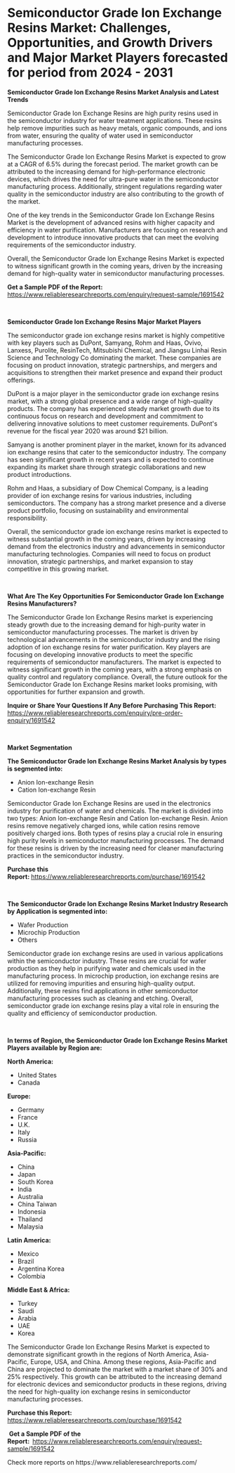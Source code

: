<p><h1>Semiconductor Grade Ion Exchange Resins Market: Challenges, Opportunities, and Growth Drivers and Major Market Players forecasted for period from 2024 - 2031</h1></p><p><strong>Semiconductor Grade Ion Exchange Resins Market Analysis and Latest Trends</strong></p>
<p><p>Semiconductor Grade Ion Exchange Resins are high purity resins used in the semiconductor industry for water treatment applications. These resins help remove impurities such as heavy metals, organic compounds, and ions from water, ensuring the quality of water used in semiconductor manufacturing processes.</p><p>The Semiconductor Grade Ion Exchange Resins Market is expected to grow at a CAGR of 6.5% during the forecast period. The market growth can be attributed to the increasing demand for high-performance electronic devices, which drives the need for ultra-pure water in the semiconductor manufacturing process. Additionally, stringent regulations regarding water quality in the semiconductor industry are also contributing to the growth of the market.</p><p>One of the key trends in the Semiconductor Grade Ion Exchange Resins Market is the development of advanced resins with higher capacity and efficiency in water purification. Manufacturers are focusing on research and development to introduce innovative products that can meet the evolving requirements of the semiconductor industry.</p><p>Overall, the Semiconductor Grade Ion Exchange Resins Market is expected to witness significant growth in the coming years, driven by the increasing demand for high-quality water in semiconductor manufacturing processes.</p></p>
<p><strong>Get a Sample PDF of the Report:&nbsp;</strong> <a href="https://www.reliableresearchreports.com/enquiry/request-sample/1691542">https://www.reliableresearchreports.com/enquiry/request-sample/1691542</a></p>
<p>&nbsp;</p>
<p><strong>Semiconductor Grade Ion Exchange Resins Major Market Players</strong></p>
<p><p>The semiconductor grade ion exchange resins market is highly competitive with key players such as DuPont, Samyang, Rohm and Haas, Ovivo, Lanxess, Purolite, ResinTech, Mitsubishi Chemical, and Jiangsu Linhai Resin Science and Technology Co dominating the market. These companies are focusing on product innovation, strategic partnerships, and mergers and acquisitions to strengthen their market presence and expand their product offerings.</p><p>DuPont is a major player in the semiconductor grade ion exchange resins market, with a strong global presence and a wide range of high-quality products. The company has experienced steady market growth due to its continuous focus on research and development and commitment to delivering innovative solutions to meet customer requirements. DuPont's revenue for the fiscal year 2020 was around $21 billion.</p><p>Samyang is another prominent player in the market, known for its advanced ion exchange resins that cater to the semiconductor industry. The company has seen significant growth in recent years and is expected to continue expanding its market share through strategic collaborations and new product introductions.</p><p>Rohm and Haas, a subsidiary of Dow Chemical Company, is a leading provider of ion exchange resins for various industries, including semiconductors. The company has a strong market presence and a diverse product portfolio, focusing on sustainability and environmental responsibility.</p><p>Overall, the semiconductor grade ion exchange resins market is expected to witness substantial growth in the coming years, driven by increasing demand from the electronics industry and advancements in semiconductor manufacturing technologies. Companies will need to focus on product innovation, strategic partnerships, and market expansion to stay competitive in this growing market.</p></p>
<p>&nbsp;</p>
<p><strong>What Are The Key Opportunities For Semiconductor Grade Ion Exchange Resins Manufacturers?</strong></p>
<p><p>The Semiconductor Grade Ion Exchange Resins market is experiencing steady growth due to the increasing demand for high-purity water in semiconductor manufacturing processes. The market is driven by technological advancements in the semiconductor industry and the rising adoption of ion exchange resins for water purification. Key players are focusing on developing innovative products to meet the specific requirements of semiconductor manufacturers. The market is expected to witness significant growth in the coming years, with a strong emphasis on quality control and regulatory compliance. Overall, the future outlook for the Semiconductor Grade Ion Exchange Resins market looks promising, with opportunities for further expansion and growth.</p></p>
<p><strong>Inquire or Share Your Questions If Any Before Purchasing This Report:</strong> <a href="https://www.reliableresearchreports.com/enquiry/pre-order-enquiry/1691542">https://www.reliableresearchreports.com/enquiry/pre-order-enquiry/1691542</a></p>
<p>&nbsp;</p>
<p><strong>Market Segmentation</strong></p>
<p><strong>The Semiconductor Grade Ion Exchange Resins Market Analysis by types is segmented into:</strong></p>
<p><ul><li>Anion Ion-exchange Resin</li><li>Cation Ion-exchange Resin</li></ul></p>
<p><p>Semiconductor Grade Ion Exchange Resins are used in the electronics industry for purification of water and chemicals. The market is divided into two types: Anion Ion-exchange Resin and Cation Ion-exchange Resin. Anion resins remove negatively charged ions, while cation resins remove positively charged ions. Both types of resins play a crucial role in ensuring high purity levels in semiconductor manufacturing processes. The demand for these resins is driven by the increasing need for cleaner manufacturing practices in the semiconductor industry.</p></p>
<p><strong>Purchase this Report:&nbsp;</strong><a href="https://www.reliableresearchreports.com/purchase/1691542">https://www.reliableresearchreports.com/purchase/1691542</a></p>
<p>&nbsp;</p>
<p><strong>The Semiconductor Grade Ion Exchange Resins Market Industry Research by Application is segmented into:</strong></p>
<p><ul><li>Wafer Production</li><li>Microchip Production</li><li>Others</li></ul></p>
<p><p>Semiconductor grade ion exchange resins are used in various applications within the semiconductor industry. These resins are crucial for wafer production as they help in purifying water and chemicals used in the manufacturing process. In microchip production, ion exchange resins are utilized for removing impurities and ensuring high-quality output. Additionally, these resins find applications in other semiconductor manufacturing processes such as cleaning and etching. Overall, semiconductor grade ion exchange resins play a vital role in ensuring the quality and efficiency of semiconductor production.</p></p>
<p>&nbsp;</p>
<p><strong>In terms of Region, the Semiconductor Grade Ion Exchange Resins Market Players available by Region are:</strong></p>
<p>
    <p> <strong> North America: </strong>
        <ul>
            <li>United States</li>
            <li>Canada</li>
        </ul>
        </p> 
    <p> <strong> Europe: </strong>
        <ul>
            <li>Germany</li>
            <li>France</li>
            <li>U.K.</li>
            <li>Italy</li>
            <li>Russia</li>
        </ul>
        </p> 
    <p> <strong> Asia-Pacific: </strong>
        <ul>
            <li>China</li>
            <li>Japan</li>
            <li>South Korea</li>
            <li>India</li>
            <li>Australia</li>
            <li>China Taiwan</li>
            <li>Indonesia</li>
            <li>Thailand</li>
            <li>Malaysia</li>
        </ul>
        </p> 
    <p> <strong> Latin America: </strong>
        <ul>
            <li>Mexico</li>
            <li>Brazil</li>
            <li>Argentina Korea</li>
            <li>Colombia</li>
        </ul>
        </p> 
    <p> <strong> Middle East & Africa: </strong>
        <ul>
            <li>Turkey</li>
            <li>Saudi</li>
            <li>Arabia</li>
            <li>UAE</li>
            <li>Korea</li>
        </ul>
    </p>
    </p>
<p><p>The Semiconductor Grade Ion Exchange Resins Market is expected to demonstrate significant growth in the regions of North America, Asia-Pacific, Europe, USA, and China. Among these regions, Asia-Pacific and China are projected to dominate the market with a market share of 30% and 25% respectively. This growth can be attributed to the increasing demand for electronic devices and semiconductor products in these regions, driving the need for high-quality ion exchange resins in semiconductor manufacturing processes.</p></p>
<p><strong>Purchase this Report: </strong><a href="https://www.reliableresearchreports.com/purchase/1691542">https://www.reliableresearchreports.com/purchase/1691542</a></p>
<p>&nbsp;<strong>Get a Sample PDF of the Report:&nbsp;&nbsp;</strong><a href="https://www.reliableresearchreports.com/enquiry/request-sample/1691542">https://www.reliableresearchreports.com/enquiry/request-sample/1691542</a></p>
<p><strong></strong></p>
<p>Check more reports on https://www.reliableresearchreports.com/</p>